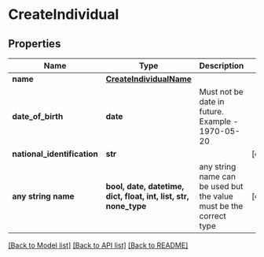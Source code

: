 # CreateIndividual


## Properties
Name | Type | Description | Notes
------------ | ------------- | ------------- | -------------
**name** | [**CreateIndividualName**](CreateIndividualName.md) |  | 
**date_of_birth** | **date** | Must not be date in future. Example - 1970-05-20 | 
**national_identification** | **str** |  | [optional] 
**any string name** | **bool, date, datetime, dict, float, int, list, str, none_type** | any string name can be used but the value must be the correct type | [optional]

[[Back to Model list]](../README.md#documentation-for-models) [[Back to API list]](../README.md#documentation-for-api-endpoints) [[Back to README]](../README.md)


